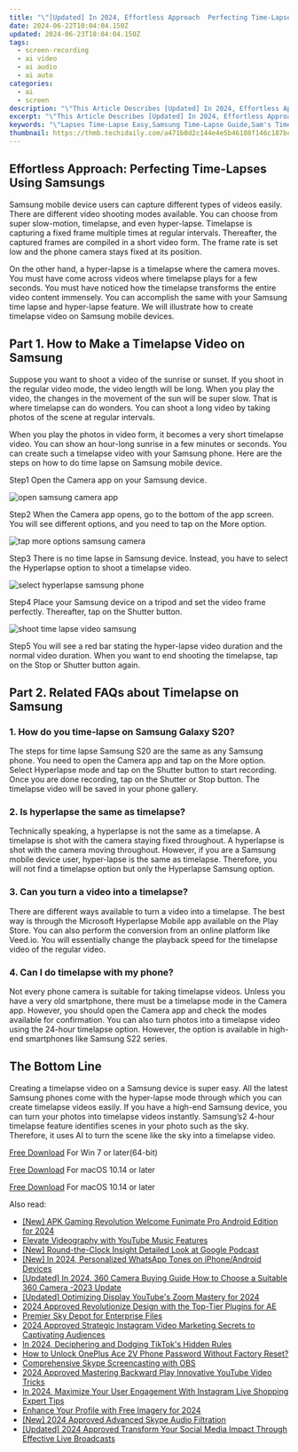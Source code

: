 ```yaml
---
title: "\"[Updated] In 2024, Effortless Approach  Perfecting Time-Lapses Using Samsungs\""
date: 2024-06-22T10:04:04.150Z
updated: 2024-06-23T10:04:04.150Z
tags: 
  - screen-recording
  - ai video
  - ai audio
  - ai auto
categories: 
  - ai
  - screen
description: "\"This Article Describes [Updated] In 2024, Effortless Approach: Perfecting Time-Lapses Using Samsungs\""
excerpt: "\"This Article Describes [Updated] In 2024, Effortless Approach: Perfecting Time-Lapses Using Samsungs\""
keywords: "\"Lapses Time-Lapse Easy,Samsung Time-Lapse Guide,Sam's Time-Lapse Tips,Perfect Lapses Quickly,Effortless Time-Lapsing,Samsungs Lapse Tech,Simple Time-Lapse Use\""
thumbnail: https://thmb.techidaily.com/a471b0d2c144e4e5b46108f146c187bc2176565f5eff5e3e04c1be7552d848bf.jpg
---
```


## Effortless Approach: Perfecting Time-Lapses Using Samsungs

Samsung mobile device users can capture different types of videos easily. There are different video shooting modes available. You can choose from super slow-motion, timelapse, and even hyper-lapse. Timelapse is capturing a fixed frame multiple times at regular intervals. Thereafter, the captured frames are compiled in a short video form. The frame rate is set low and the phone camera stays fixed at its position.

On the other hand, a hyper-lapse is a timelapse where the camera moves. You must have come across videos where timelapse plays for a few seconds. You must have noticed how the timelapse transforms the entire video content immensely. You can accomplish the same with your Samsung time lapse and hyper-lapse feature. We will illustrate how to create timelapse video on Samsung mobile devices.

## Part 1\. How to Make a Timelapse Video on Samsung

Suppose you want to shoot a video of the sunrise or sunset. If you shoot in the regular video mode, the video length will be long. When you play the video, the changes in the movement of the sun will be super slow. That is where timelapse can do wonders. You can shoot a long video by taking photos of the scene at regular intervals.

When you play the photos in video form, it becomes a very short timelapse video. You can show an hour-long sunrise in a few minutes or seconds. You can create such a timelapse video with your Samsung phone. Here are the steps on how to do time lapse on Samsung mobile device.

Step1 Open the Camera app on your Samsung device.

![open samsung camera app](https://images.wondershare.com/filmora/article-images/2022/11/open-samsung-camera-app.jpg)

Step2 When the Camera app opens, go to the bottom of the app screen. You will see different options, and you need to tap on the More option.

![tap more options samsung camera](https://images.wondershare.com/filmora/article-images/2022/11/tap-more-options-samsung-camera.jpg)

Step3 There is no time lapse in Samsung device. Instead, you have to select the Hyperlapse option to shoot a timelapse video.

![select hyperlapse samsung phone](https://images.wondershare.com/filmora/article-images/2022/11/select-hyperlapse-samsung-phone.jpg)

Step4 Place your Samsung device on a tripod and set the video frame perfectly. Thereafter, tap on the Shutter button.

![shoot time lapse video samsung](https://images.wondershare.com/filmora/article-images/2022/11/shoot-time-lapse-video-samsung.jpg)

Step5 You will see a red bar stating the hyper-lapse video duration and the normal video duration. When you want to end shooting the timelapse, tap on the Stop or Shutter button again.

## Part 2\. Related FAQs about Timelapse on Samsung

### 1\. How do you time-lapse on Samsung Galaxy S20?

The steps for time lapse Samsung S20 are the same as any Samsung phone. You need to open the Camera app and tap on the More option. Select Hyperlapse mode and tap on the Shutter button to start recording. Once you are done recording, tap on the Shutter or Stop button. The timelapse video will be saved in your phone gallery.

### 2\. Is hyperlapse the same as timelapse?

Technically speaking, a hyperlapse is not the same as a timelapse. A timelapse is shot with the camera staying fixed throughout. A hyperlapse is shot with the camera moving throughout. However, if you are a Samsung mobile device user, hyper-lapse is the same as timelapse. Therefore, you will not find a timelapse option but only the Hyperlapse Samsung option.

### 3\. Can you turn a video into a timelapse?

There are different ways available to turn a video into a timelapse. The best way is through the Microsoft Hyperlapse Mobile app available on the Play Store. You can also perform the conversion from an online platform like Veed.io. You will essentially change the playback speed for the timelapse video of the regular video.

### 4\. Can I do timelapse with my phone?

Not every phone camera is suitable for taking timelapse videos. Unless you have a very old smartphone, there must be a timelapse mode in the Camera app. However, you should open the Camera app and check the modes available for confirmation. You can also turn photos into a timelapse video using the 24-hour timelapse option. However, the option is available in high-end smartphones like Samsung S22 series.

## The Bottom Line

Creating a timelapse video on a Samsung device is super easy. All the latest Samsung phones come with the hyper-lapse mode through which you can create timelapse videos easily. If you have a high-end Samsung device, you can turn your photos into timelapse videos instantly. Samsung’s2 4-hour timelapse feature identifies scenes in your photo such as the sky. Therefore, it uses AI to turn the scene like the sky into a timelapse video.

[Free Download](https://tools.techidaily.com/wondershare/filmora/download/) For Win 7 or later(64-bit)

[Free Download](https://tools.techidaily.com/wondershare/filmora/download/) For macOS 10.14 or later

[Free Download](https://tools.techidaily.com/wondershare/filmora/download/) For macOS 10.14 or later

<ins class="adsbygoogle"
     style="display:block"
     data-ad-format="autorelaxed"
     data-ad-client="ca-pub-7571918770474297"
     data-ad-slot="1223367746"></ins>

<ins class="adsbygoogle"
     style="display:block"
     data-ad-format="autorelaxed"
     data-ad-client="ca-pub-7571918770474297"
     data-ad-slot="1223367746"></ins>



<ins class="adsbygoogle"
     style="display:block"
     data-ad-client="ca-pub-7571918770474297"
     data-ad-slot="8358498916"
     data-ad-format="auto"
     data-full-width-responsive="true"></ins>


<span class="atpl-alsoreadstyle">Also read:</span>
<div><ul>
<li><a href="https://fox-info.techidaily.com/new-apk-gaming-revolution-welcome-funimate-pro-android-edition-for-2024/"><u>[New] APK Gaming Revolution  Welcome Funimate Pro Android Edition for 2024</u></a></li>
<li><a href="https://fox-info.techidaily.com/elevate-videography-with-youtube-music-features/"><u>Elevate Videography with YouTube Music Features</u></a></li>
<li><a href="https://fox-info.techidaily.com/new-round-the-clock-insight-detailed-look-at-google-podcast/"><u>[New] Round-the-Clock Insight  Detailed Look at Google Podcast</u></a></li>
<li><a href="https://fox-info.techidaily.com/new-in-2024-personalized-whatsapp-tones-on-iphoneandroid-devices/"><u>[New] In 2024, Personalized WhatsApp Tones on iPhone/Android Devices</u></a></li>
<li><a href="https://fox-info.techidaily.com/updated-in-2024-360-camera-buying-guide-how-to-choose-a-suitable-360-camera-2023-update/"><u>[Updated] In 2024, 360 Camera Buying Guide  How to Choose a Suitable 360 Camera -2023 Update</u></a></li>
<li><a href="https://fox-info.techidaily.com/updated-optimizing-display-youtubes-zoom-mastery-for-2024/"><u>[Updated] Optimizing Display  YouTube's Zoom Mastery for 2024</u></a></li>
<li><a href="https://fox-info.techidaily.com/2024-approved-revolutionize-design-with-the-top-tier-plugins-for-ae/"><u>2024 Approved  Revolutionize Design with the Top-Tier Plugins for AE</u></a></li>
<li><a href="https://fox-info.techidaily.com/premier-sky-depot-for-enterprise-files/"><u>Premier Sky Depot for Enterprise Files</u></a></li>
<li><a href="https://instagram-video-files.techidaily.com/2024-approved-strategic-instagram-video-marketing-secrets-to-captivating-audiences/"><u>2024 Approved  Strategic Instagram Video Marketing  Secrets to Captivating Audiences</u></a></li>
<li><a href="https://tiktok-videos.techidaily.com/in-2024-deciphering-and-dodging-tiktoks-hidden-rules/"><u>In 2024, Deciphering and Dodging TikTok's Hidden Rules</u></a></li>
<li><a href="https://easy-unlock-android.techidaily.com/how-to-unlock-oneplus-ace-2v-phone-password-without-factory-reset-by-drfone-android/"><u>How to Unlock OnePlus Ace 2V Phone Password Without Factory Reset?</u></a></li>
<li><a href="https://screen-activity-recording.techidaily.com/comprehensive-skype-screencasting-with-obs/"><u>Comprehensive Skype Screencasting with OBS</u></a></li>
<li><a href="https://youtube-stream.techidaily.com/2024-approved-mastering-backward-play-innovative-youtube-video-tricks/"><u>2024 Approved  Mastering Backward Play  Innovative YouTube Video Tricks</u></a></li>
<li><a href="https://ai-live-streaming.techidaily.com/in-2024-maximize-your-user-engagement-with-instagram-live-shopping-expert-tips/"><u>In 2024, Maximize Your User Engagement With Instagram Live Shopping Expert Tips</u></a></li>
<li><a href="https://youtube-clips.techidaily.com/enhance-your-profile-with-free-imagery-for-2024/"><u>Enhance Your Profile with Free Imagery for 2024</u></a></li>
<li><a href="https://screen-activity-recording.techidaily.com/new-2024-approved-advanced-skype-audio-filtration/"><u>[New] 2024 Approved  Advanced Skype Audio Filtration</u></a></li>
<li><a href="https://facebook-clips.techidaily.com/updated-2024-approved-transform-your-social-media-impact-through-effective-live-broadcasts/"><u>[Updated] 2024 Approved  Transform Your Social Media Impact Through Effective Live Broadcasts</u></a></li>
</ul></div>
